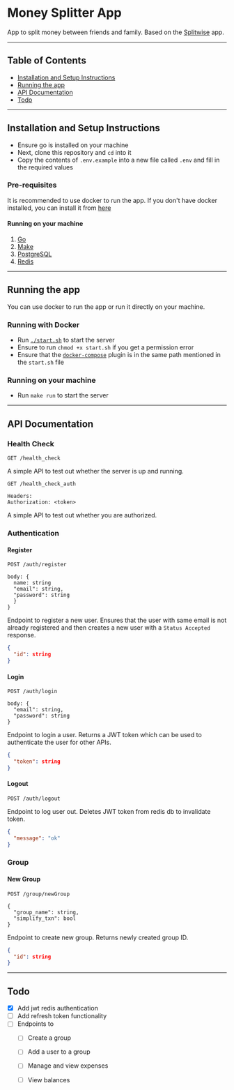 # Money Splitter App
App to split money between friends and family. Based on the [Splitwise](https://www.splitwise.com/) app.

--- 

## Table of Contents
- [Installation and Setup Instructions](#installation-and-setup-instructions)  
- [Running the app](#running-the-app)  
- [API Documentation](#api-documentation)  
- [Todo](#todo)
---

## Installation and Setup Instructions
- Ensure go is installed on your machine
- Next, clone this repository and `cd` into it
- Copy the contents of `.env.example` into a new file called `.env` and fill in the required values
### Pre-requisites
It is recommended to use docker to run the app. If you don't have docker installed, you can install it from [here](https://docs.docker.com/get-docker/)

#### Running on your machine
1. [Go](https://golang.org/dl/)
2. [Make](https://www.gnu.org/software/make/)
3. [PostgreSQL](https://www.postgresql.org/download/)
4. [Redis](https://redis.io/)

---

## Running the app
You can use docker to run the app or run it directly on your machine.
### Running with Docker
- Run [`./start.sh`](./start.sh) to start the server
- Ensure to run `chmod +x start.sh` if you get a permission error
- Ensure that the [`docker-compose`](https://docs.docker.com/compose/) plugin is in the same path mentioned in the `start.sh` file
### Running on your machine
- Run `make run` to start the server

---

## API Documentation
### Health Check
```http
GET /health_check
```
A simple API to test out whether the server is up and running.

```http
GET /health_check_auth

Headers:
Authorization: <token>
```
A simple API to test out whether you are authorized.



### Authentication
#### Register
```http
POST /auth/register

body: {
  name: string
  "email": string,
  "password": string
  }
}
```
Endpoint to register a new user. Ensures that the user with same email is not already registered and then creates a new user with a `Status Accepted` response.
```json
{
  "id": string
}
```
#### Login 
```http
POST /auth/login

body: {
  "email": string,
  "password": string
}
```
Endpoint to login a user. Returns a JWT token which can be used to authenticate the user for other APIs.
```json
{
  "token": string
}
```
#### Logout 
```http
POST /auth/logout
```
Endpoint to log user out. Deletes JWT token from redis db to invalidate token. 
```json
{
  "message": "ok"
}
```

### Group 
#### New Group 
```http
POST /group/newGroup

{
  "group_name": string,
  "simplify_txn": bool
}

```
Endpoint to create new group. Returns newly created group ID. 
```json
{
  "id": string
}
```

---

## Todo 
- [x] Add jwt redis authentication
- [ ] Add refresh token functionality
- [ ] Endpoints to
  - [ ] Create a group
  - [ ] Add a user to a group
  - [ ] Manage and view expenses
  - [ ] View balances

